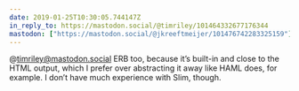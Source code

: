 ```yaml
---
date: 2019-01-25T10:30:05.744147Z
in_reply_to: https://mastodon.social/@timriley/101464332677176344
mastodon: ["https://mastodon.social/@jkreeftmeijer/101476742283325159"]
---
```

@timriley@mastodon.social ERB too, because it’s built-in and close to the HTML output, which I prefer over abstracting it away like HAML does, for example. I don’t have much experience with Slim, though.
